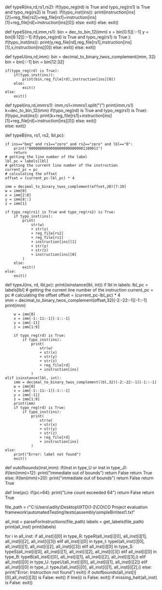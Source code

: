 def typeR(ins,rd,rs1,rs2):
    if(typo_reg(rd) is True and typo_reg(rs1) is True and typo_reg(rs2) is True):
        if(typo_inst(ins)):
            print(instruction[ins][2]+reg_file[rs2]+reg_file[rs1]+instruction[ins][1]+reg_file[rd]+instruction[ins][0])
        else:
            exit()
    else:
        exit()
        
def typeS(ins,rd,imm,rs1):
    bin = dec_to_bin_12(imm)
    x = bin[0:5][::-1]
    y = bin[6:12][::-1]
    if(typo_reg(rd) is True and typo_reg(rs1) is True ):
        if(typo_inst(ins)):
            print(y,reg_file[rd],reg_file[rs1],instruction[ins][1],x,instruction[ins][0])
        else:
            exit()
    else:
        exit()
        
def typeU(ins,rd,imm):
    bin = decimal_to_binary_twos_complement(imm, 32)
    bin = bin[::-1]
    bin = bin[12:32]
    
    if(typo_reg(rd) is True):
        if(typo_inst(ins)):
            print(bin,reg_file[rd],instruction[ins][0])
        else:
            exit()
    else:
        exit()
        


def typeI(ins,rd,immrs1):
    imm,rs1=immrs1.split("(")
    print(imm,rs1)
    k=dec_to_bin_12(imm)
    if(typo_reg(rd) is True and typo_reg(rs1) is True):
        if(typo_inst(ins)):
            print(k+reg_file[rs1]+instruction[ins][1]+reg_file[rd]+instruction[ins][0])
        else:
            exit()      
    else:
        exit()


def typeB(ins, rs1, rs2, lbl,pc):

    if ins=="beq" and rs1=="zero" and rs2=="zero" and lbl=="0":
        print("00000000000000000000000001100011")
        return
    # getting the line number of the label
    lbl_pc = labels[lbl]
    # getting the current line number of the instruction
    current_pc = pc
    # calculating the offset
    offset = (current_pc-lbl_pc) * 4

    imm = decimal_to_binary_twos_complement(offset,20)[7:19]
    w = imm[0]
    x = imm[2:8]
    y = imm[8::]
    z = imm[1]

    if typo_reg(rs1) is True and typo_reg(rs2) is True:
        if typo_inst(ins):
            print(
                str(w)
                + str(x)
                + reg_file[rs2]
                + reg_file[rs1]
                + instruction[ins][1]
                + str(y)
                + str(z)
                + instruction[ins][0]
            )
        else:
            exit()
    else:
        exit()
    
def typeJ(ins, rd, lbl,pc):
    print(isinstance(lbl, int))
    if lbl in labels:
        lbl_pc = labels[lbl]
        # getting the current line number of the instruction
        current_pc = pc
        # calculating the offset
        offset = (current_pc-lbl_pc) * 4        
        imm = decimal_to_binary_twos_complement(offset,32)[-2:-22:-1][-1::-1]
        print(imm)

        w = imm[0]
        x = imm[-1:-11:-1][-1::-1]
        y = imm[-11]
        z = imm[1:9]

        if typo_reg(rd) is True:
            if typo_inst(ins):
                print(
                    str(w)
                    + str(x)
                    + str(y)
                    + str(z)
                    + reg_file[rd]
                    + instruction[ins]
                )
    elif isinstance(lbl, int):
        imm = decimal_to_binary_twos_complement(lbl,32)[-2:-22:-1][-1::-1]
        w = imm[0]
        x = imm[-1:-11:-1][-1::-1]
        y = imm[-11]
        z = imm[1:9]
        print(imm)
        if typo_reg(rd) is True:
            if typo_inst(ins):
                print(
                    str(w)
                    + str(x)
                    + str(y)
                    + str(z)
                    + reg_file[rd]
                    + instruction[ins]
                )
    else:
        print("Error: label not found")
        exit()
    

    
    
    
def outofbounds(inst,imm):
    if(inst in type_U or inst in type_J):
        if(len(imm)>12):
            print("immediate out of bounds")
            return False
        return True
    else:
        if(len(imm)>20):
            print("immediate out of bounds")
            return False
        return True




    
def line(pc):
    if(pc>64):
        print("Line count exceeded 64")
        return False
    return True

file_path = r"C:\Users\adity\Desktop\IIITD\1-2\CO\CO Project evaluation framework\automatedTesting\tests\assembly\simpleBin\test1.txt"

all_inst = parseForInstructions(file_path)
labels = get_labels(file_path)
print(all_inst)
print(labels)

for i in all_inst:
    if all_inst[i][0] in type_R:
        typeR(all_inst[i][0], all_inst[i][1], all_inst[i][2], all_inst[i][3])
    elif all_inst[i][0] in type_I:
        typeI(all_inst[i][0], all_inst[i][1], all_inst[i][2], all_inst[i][3])
    elif all_inst[i][0] in type_S:
        typeS(all_inst[i][0], all_inst[i][1], all_inst[i][2], all_inst[i][3])
    elif all_inst[i][0] in type_B:
        typeB(all_inst[i][0], all_inst[i][1], all_inst[i][2], all_inst[i][3],i)
    elif all_inst[i][0] in type_U:
        typeU(all_inst[i][0], all_inst[i][1], all_inst[i][2])
    elif all_inst[i][0] in type_J:
        typeJ(all_inst[i][0], all_inst[i][1], all_inst[i][2],i)
    else:
        print("Error: Instruction not found")
        exit()
    if outofbounds(all_inst[i][0],all_inst[i][3]) is False:
        exit()
    if line(i) is False:
        exit()
    if missing_halt(all_inst) is False:
        exit()
